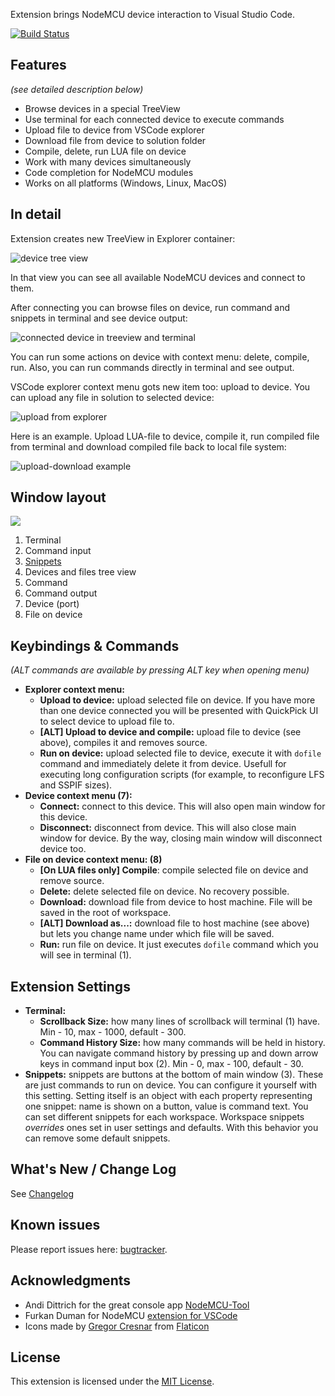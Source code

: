 Extension brings NodeMCU device interaction to Visual Studio Code.

[![Build Status](https://travis-ci.com/BoresExpress/nodemcu-tools.svg?branch=master)](https://travis-ci.com/BoresExpress/nodemcu-tools)

## Features
*(see detailed description below)*
* Browse devices in a special TreeView
* Use terminal for each connected device to execute commands
* Upload file to device from VSCode explorer
* Download file from device to solution folder
* Compile, delete, run LUA file on device
* Work with many devices simultaneously
* Code completion for NodeMCU modules
* Works on all platforms (Windows, Linux, MacOS)

## In detail

Extension creates new TreeView in Explorer container:

![device tree view](https://bitbucket.org/BoresExpress/nodemcu-tools/raw/c10205f6ad615c9737d81f0e9d2c5b2199aea054/resources/docs/tree.png)

In that view you can see all available NodeMCU devices and connect to them.

After connecting you can browse files on device, run command and snippets in terminal and see device output:

![connected device in treeview and terminal](https://bitbucket.org/BoresExpress/nodemcu-tools/raw/c10205f6ad615c9737d81f0e9d2c5b2199aea054/resources/docs/tree-and-term.png)

You can run some actions on device with context menu: delete, compile, run. Also, you can run commands directly in terminal and see output.

VSCode explorer context menu gots new item too: upload to device. You can upload any file in solution to selected device:

![upload from explorer](https://bitbucket.org/BoresExpress/nodemcu-tools/raw/c10205f6ad615c9737d81f0e9d2c5b2199aea054/resources/docs/explorer-menu.png)

Here is an example. Upload LUA-file to device, compile it, run compiled file from terminal and download compiled file back to local file system:

![upload-download example](https://bitbucket.org/BoresExpress/nodemcu-tools/raw/c10205f6ad615c9737d81f0e9d2c5b2199aea054/resources/docs/upload-download.gif)

## Window layout

![](https://bitbucket.org/BoresExpress/nodemcu-tools/raw/c10205f6ad615c9737d81f0e9d2c5b2199aea054/resources/docs/main-screen.png)

1. Terminal
2. Command input
3. [Snippets](#snippets)
4. Devices and files tree view
5. Command
6. Command output
7. Device (port)
8. File on device

## Keybindings & Commands

_(ALT commands are available by pressing ALT key when opening menu)_

* **Explorer context menu:**
  * **Upload to device:** upload selected file on device. If you have more than one device connected you will be presented with QuickPick UI to select device to upload file to.
  * **[ALT] Upload to device and compile:** upload file to device (see above), compiles it and removes source.
  * **Run on device:** upload selected file to device, execute it with `dofile` command and immediately delete it from device. Usefull for executing long configuration scripts (for example, to reconfigure LFS and SSPIF sizes).
* **Device context menu (7):**
  * **Connect:** connect to this device. This will also open main window for this device.
  * **Disconnect:** disconnect from device. This will also close main window for device. By the way, closing main window will disconnect device too.
* **File on device context menu: (8)**
  * **[On LUA files only] Compile**: compile selected file on device and remove source.
  * **Delete:** delete selected file on device. No recovery possible.
  * **Download:** download file from device to host machine. File will be saved in the root of workspace.
  * **[ALT] Download as...:** download file to host machine (see above) but lets you change name under which file will be saved.
  * **Run:** run file on device. It just executes `dofile` command which you will see in terminal (1).

## Extension Settings

* **Terminal:**
  * **Scrollback Size:** how many lines of scrollback will terminal (1) have. Min - 10, max - 1000, default - 300.
  * **Command History Size:** how many commands will be held in history. You can navigate command history by pressing up and down arrow keys in command input box (2). Min - 0, max - 100, default - 30.
* <a name="snippets"></a>**Snippets:** snippets are buttons at the bottom of main window (3). These are just commands to run on device. You can configure it yourself with this setting. Setting itself is an object with each property representing one snippet: name is shown on a button, value is command text. You can set different snippets for each workspace. Workspace snippets _overrides_ ones set in user settings and defaults. With this behavior you can remove some default snippets. 

## What's New / Change Log

See [Changelog](https://bitbucket.org/BoresExpress/nodemcu-tools/src/master/CHANGELOG.md)

## Known issues

Please report issues here: [bugtracker](https://bitbucket.org/BoresExpress/nodemcu-tools/issues).

## Acknowledgments

- Andi Dittrich for the great console app [NodeMCU-Tool](https://github.com/AndiDittrich/NodeMCU-Tool)
- Furkan Duman for NodeMCU [extension for VSCode](https://github.com/fduman/vscode-nodemcu)
- Icons made by [Gregor Cresnar](https://flaticon.com/authors/gregor-cresnar) from [Flaticon](https://flaticon.com)

## License

This extension is licensed under the [MIT License](https://bitbucket.org/BoresExpress/nodemcu-tools/raw/cccc452c3dad7539e553ad45bafda68eaff7b9d7/LICENSE.md).